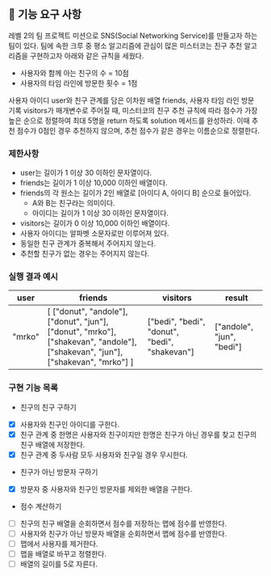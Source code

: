 ## 🚀 기능 요구 사항

레벨 2의 팀 프로젝트 미션으로 SNS(Social Networking Service)를 만들고자 하는 팀이 있다. 팀에 속한 크루 중 평소 알고리즘에 관심이 많은 미스터코는 친구 추천 알고리즘을 구현하고자 아래와 같은 규칙을 세웠다.

- 사용자와 함께 아는 친구의 수 = 10점
- 사용자의 타임 라인에 방문한 횟수 = 1점

사용자 아이디 user와 친구 관계를 담은 이차원 배열 friends, 사용자 타임 라인 방문 기록 visitors가 매개변수로 주어질 때, 미스터코의 친구 추천 규칙에 따라 점수가 가장 높은 순으로 정렬하여 최대 5명을 return 하도록 solution 메서드를 완성하라. 이때 추천 점수가 0점인 경우 추천하지 않으며, 추천 점수가 같은 경우는 이름순으로 정렬한다.

### 제한사항

- user는 길이가 1 이상 30 이하인 문자열이다.
- friends는 길이가 1 이상 10,000 이하인 배열이다.
- friends의 각 원소는 길이가 2인 배열로 [아이디 A, 아이디 B] 순으로 들어있다.
  - A와 B는 친구라는 의미이다.
  - 아이디는 길이가 1 이상 30 이하인 문자열이다.
- visitors는 길이가 0 이상 10,000 이하인 배열이다.
- 사용자 아이디는 알파벳 소문자로만 이루어져 있다.
- 동일한 친구 관계가 중복해서 주어지지 않는다.
- 추천할 친구가 없는 경우는 주어지지 않는다.

### 실행 결과 예시

| user   | friends                                                                                                                         | visitors                                      | result                    |
| ------ | ------------------------------------------------------------------------------------------------------------------------------- | --------------------------------------------- | ------------------------- |
| "mrko" | [ ["donut", "andole"], ["donut", "jun"], ["donut", "mrko"], ["shakevan", "andole"], ["shakevan", "jun"], ["shakevan", "mrko"] ] | ["bedi", "bedi", "donut", "bedi", "shakevan"] | ["andole", "jun", "bedi"] |

### 구현 기능 목록

- 친구의 친구 구하기
- [x] 사용자와 친구인 아이디를 구한다.
- [x] 친구 관계 중 한명은 사용자와 친구이지만 한명은 친구가 아닌 경우를 찾고 친구의 친구 배열에 저장한다.
- [x] 친구 관계 중 두사람 모두 사용자와 친구일 경우 무시한다.

- 친구가 아닌 방문자 구하기
- [x] 방문자 중 사용자와 친구인 방문자를 제외한 배열을 구한다.

- 점수 계산하기
- [ ] 친구의 친구 배열을 순회하면서 점수를 저장하는 맵에 점수를 반영한다.
- [ ] 사용자와 친구가 아닌 방문자 배열을 순회하면서 맵에 점수를 반영한다.
- [ ] 맵에서 사용자를 제거한다.
- [ ] 맵을 배열로 바꾸고 정렬한다.
- [ ] 배열의 길이를 5로 자른다.

